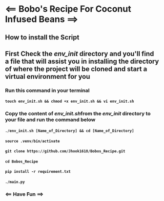 # <== Bobo's Recipe For Coconut Infused Beans ==>

## How to install the Script

## First Check the *env_init* directory and you'll find a file that will assist you in installing the directory of where the project will be cloned and start a virtual environment for you

### Run this command in your terminal

#### `touch env_init.sh && chmod +x env_init.sh && vi env_init.sh`

### Copy the content of *env_init.sh*from the *env_init* directory to your file and run the command below

#### `./env_init.sh [Name_of_Directory] && cd [Name_of_Directory]`

#### `source .venv/bin/activate`

#### `git clone https://github.com/Jhook1618/Bobos_Recipe.git`

#### `cd Bobos_Recipe`

#### `pip install -r requirement.txt`

#### `./main.py`

### <== Have Fun ==>
